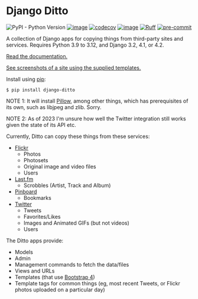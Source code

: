 # Django Ditto

![PyPI - Python Version](https://img.shields.io/pypi/pyversions/django-ditto)
[![image](https://github.com/philgyford/django-ditto/actions/workflows/tests.yml/badge.svg)](https://github.com/philgyford/django-ditto/actions/workflows/tests.yml "Tests status")
[![codecov](https://codecov.io/gh/philgyford/django-ditto/branch/main/graph/badge.svg?token=T7TMMDS64A)](https://codecov.io/gh/philgyford/django-ditto)
[![image](https://readthedocs.org/projects/django-ditto/badge/?version=stable)](https://django-ditto.readthedocs.io/en/stable/?badge=stable "Documentation status")
[![Ruff](https://img.shields.io/endpoint?url=https://raw.githubusercontent.com/astral-sh/ruff/main/assets/badge/v2.json)](https://github.com/astral-sh/ruff)
[![pre-commit](https://img.shields.io/badge/pre--commit-enabled-brightgreen?logo=pre-commit&logoColor=white)](https://github.com/pre-commit/pre-commit)

A collection of Django apps for copying things from third-party sites and services. Requires Python 3.9 to 3.12, and Django 3.2, 4.1, or 4.2.

[Read the documentation.](http://django-ditto.readthedocs.io/en/latest/)

[See screenshots of a site using the supplied templates.](https://github.com/philgyford/django-ditto/tree/main/screenshots)

Install using [pip](https://pip.pypa.io/en/stable/):

    $ pip install django-ditto

NOTE 1: It will install [Pillow](http://pillow.readthedocs.io/en/latest/), among other things, which has prerequisites of its own, such as libjpeg and zlib. Sorry.

NOTE 2: As of 2023 I'm unsure how well the Twitter integration still works given the state of its API etc.

Currently, Ditto can copy these things from these services:

- [Flickr](https://flickr.com/)
  - Photos
  - Photosets
  - Original image and video files
  - Users
- [Last.fm](https://www.last.fm/)
  - Scrobbles (Artist, Track and Album)
- [Pinboard](https://pinboard.in/)
  - Bookmarks
- [Twitter](https://twitter.com/)
  - Tweets
  - Favorites/Likes
  - Images and Animated GIFs (but not videos)
  - Users

The Ditto apps provide:

- Models
- Admin
- Management commands to fetch the data/files
- Views and URLs
- Templates (that use [Bootstrap 4](https://getbootstrap.com))
- Template tags for common things (eg, most recent Tweets, or Flickr photos uploaded on a particular day)
